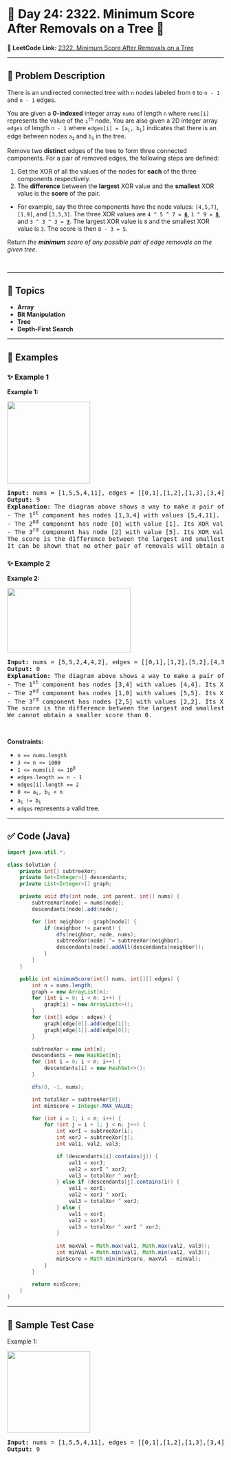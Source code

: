 # 📌 Day 24: 2322. Minimum Score After Removals on a Tree 🎯

**🔗 LeetCode Link:** [2322. Minimum Score After Removals on a Tree](https://leetcode.com/problems/minimum-score-after-removals-on-a-tree/)

---

## 🧩 Problem Description

<p>There is an undirected connected tree with <code>n</code> nodes labeled from <code>0</code> to <code>n - 1</code> and <code>n - 1</code> edges.</p>

<p>You are given a <strong>0-indexed</strong> integer array <code>nums</code> of length <code>n</code> where <code>nums[i]</code> represents the value of the <code>i<sup>th</sup></code> node. You are also given a 2D integer array <code>edges</code> of length <code>n - 1</code> where <code>edges[i] = [a<sub>i</sub>, b<sub>i</sub>]</code> indicates that there is an edge between nodes <code>a<sub>i</sub></code> and <code>b<sub>i</sub></code> in the tree.</p>

<p>Remove two <strong>distinct</strong> edges of the tree to form three connected components. For a pair of removed edges, the following steps are defined:</p>

<ol>
	<li>Get the XOR of all the values of the nodes for <strong>each</strong> of the three components respectively.</li>
	<li>The <strong>difference</strong> between the <strong>largest</strong> XOR value and the <strong>smallest</strong> XOR value is the <strong>score</strong> of the pair.</li>
</ol>

<ul>
	<li>For example, say the three components have the node values: <code>[4,5,7]</code>, <code>[1,9]</code>, and <code>[3,3,3]</code>. The three XOR values are <code>4 ^ 5 ^ 7 = <u><strong>6</strong></u></code>, <code>1 ^ 9 = <u><strong>8</strong></u></code>, and <code>3 ^ 3 ^ 3 = <u><strong>3</strong></u></code>. The largest XOR value is <code>8</code> and the smallest XOR value is <code>3</code>. The score is then <code>8 - 3 = 5</code>.</li>
</ul>

<p>Return <em>the <strong>minimum</strong> score of any possible pair of edge removals on the given tree</em>.</p>

<p>&nbsp;</p>
<p><strong class="example">

---

## 🧠 Topics

- Array
- Bit Manipulation
- Tree
- Depth-First Search
---

## 🧩 Examples

### ✨ Example 1

Example 1:</strong></p>
<img alt="" src="https://assets.leetcode.com/uploads/2022/05/03/ex1drawio.png" style="width: 193px; height: 190px;" />
<pre>
<strong>Input:</strong> nums = [1,5,5,4,11], edges = [[0,1],[1,2],[1,3],[3,4]]
<strong>Output:</strong> 9
<strong>Explanation:</strong> The diagram above shows a way to make a pair of removals.
- The 1<sup>st</sup> component has nodes [1,3,4] with values [5,4,11]. Its XOR value is 5 ^ 4 ^ 11 = 10.
- The 2<sup>nd</sup> component has node [0] with value [1]. Its XOR value is 1 = 1.
- The 3<sup>rd</sup> component has node [2] with value [5]. Its XOR value is 5 = 5.
The score is the difference between the largest and smallest XOR value which is 10 - 1 = 9.
It can be shown that no other pair of removals will obtain a smaller score than 9.
</pre>

<p><strong class="example">

### ✨ Example 2

Example 2:</strong></p>
<img alt="" src="https://assets.leetcode.com/uploads/2022/05/03/ex2drawio.png" style="width: 287px; height: 150px;" />
<pre>
<strong>Input:</strong> nums = [5,5,2,4,4,2], edges = [[0,1],[1,2],[5,2],[4,3],[1,3]]
<strong>Output:</strong> 0
<strong>Explanation:</strong> The diagram above shows a way to make a pair of removals.
- The 1<sup>st</sup> component has nodes [3,4] with values [4,4]. Its XOR value is 4 ^ 4 = 0.
- The 2<sup>nd</sup> component has nodes [1,0] with values [5,5]. Its XOR value is 5 ^ 5 = 0.
- The 3<sup>rd</sup> component has nodes [2,5] with values [2,2]. Its XOR value is 2 ^ 2 = 0.
The score is the difference between the largest and smallest XOR value which is 0 - 0 = 0.
We cannot obtain a smaller score than 0.
</pre>

<p>&nbsp;</p>
<p><strong>Constraints:</strong></p>

<ul>
	<li><code>n == nums.length</code></li>
	<li><code>3 &lt;= n &lt;= 1000</code></li>
	<li><code>1 &lt;= nums[i] &lt;= 10<sup>8</sup></code></li>
	<li><code>edges.length == n - 1</code></li>
	<li><code>edges[i].length == 2</code></li>
	<li><code>0 &lt;= a<sub>i</sub>, b<sub>i</sub> &lt; n</code></li>
	<li><code>a<sub>i</sub> != b<sub>i</sub></code></li>
	<li><code>edges</code> represents a valid tree.</li>
</ul>

---

## ✅ Code (Java)

```java
import java.util.*;

class Solution {
    private int[] subtreeXor;
    private Set<Integer>[] descendants;
    private List<Integer>[] graph;

    private void dfs(int node, int parent, int[] nums) {
        subtreeXor[node] = nums[node];
        descendants[node].add(node);

        for (int neighbor : graph[node]) {
            if (neighbor != parent) {
                dfs(neighbor, node, nums);
                subtreeXor[node] ^= subtreeXor[neighbor];
                descendants[node].addAll(descendants[neighbor]);
            }
        }
    }

    public int minimumScore(int[] nums, int[][] edges) {
        int n = nums.length;
        graph = new ArrayList[n];
        for (int i = 0; i < n; i++) {
            graph[i] = new ArrayList<>();
        }
        for (int[] edge : edges) {
            graph[edge[0]].add(edge[1]);
            graph[edge[1]].add(edge[0]);
        }

        subtreeXor = new int[n];
        descendants = new HashSet[n];
        for (int i = 0; i < n; i++) {
            descendants[i] = new HashSet<>();
        }

        dfs(0, -1, nums);

        int totalXor = subtreeXor[0];
        int minScore = Integer.MAX_VALUE;

        for (int i = 1; i < n; i++) {
            for (int j = i + 1; j < n; j++) {
                int xorI = subtreeXor[i];
                int xorJ = subtreeXor[j];
                int val1, val2, val3;

                if (descendants[i].contains(j)) {
                    val1 = xorJ;
                    val2 = xorI ^ xorJ;
                    val3 = totalXor ^ xorI;
                } else if (descendants[j].contains(i)) {
                    val1 = xorI;
                    val2 = xorJ ^ xorI;
                    val3 = totalXor ^ xorJ;
                } else {
                    val1 = xorI;
                    val2 = xorJ;
                    val3 = totalXor ^ xorI ^ xorJ;
                }
                
                int maxVal = Math.max(val1, Math.max(val2, val3));
                int minVal = Math.min(val1, Math.min(val2, val3));
                minScore = Math.min(minScore, maxVal - minVal);
            }
        }

        return minScore;
    }
}
```

---

## 🧪 Sample Test Case


Example 1:</strong></p>
<img alt="" src="https://assets.leetcode.com/uploads/2022/05/03/ex1drawio.png" style="width: 193px; height: 190px;" />
<pre>
<strong>Input:</strong> nums = [1,5,5,4,11], edges = [[0,1],[1,2],[1,3],[3,4]]
<strong>Output:</strong> 9
</pre>

<p><strong class="example">


